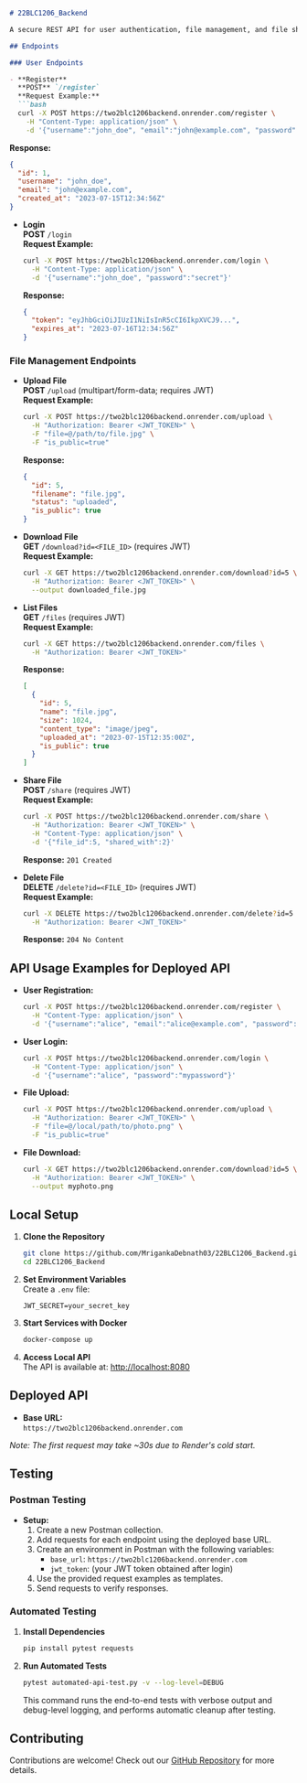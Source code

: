 ```markdown
# 22BLC1206_Backend

A secure REST API for user authentication, file management, and file sharing, built with Go, PostgreSQL, and Redis. Deployed on Render.

## Endpoints

### User Endpoints

- **Register**  
  **POST** `/register`  
  **Request Example:**
  ```bash
  curl -X POST https://two2blc1206backend.onrender.com/register \
    -H "Content-Type: application/json" \
    -d '{"username":"john_doe", "email":"john@example.com", "password":"secret"}'
  ```
  **Response:**
  ```json
  {
    "id": 1,
    "username": "john_doe",
    "email": "john@example.com",
    "created_at": "2023-07-15T12:34:56Z"
  }
  ```

- **Login**  
  **POST** `/login`  
  **Request Example:**
  ```bash
  curl -X POST https://two2blc1206backend.onrender.com/login \
    -H "Content-Type: application/json" \
    -d '{"username":"john_doe", "password":"secret"}'
  ```
  **Response:**
  ```json
  {
    "token": "eyJhbGciOiJIUzI1NiIsInR5cCI6IkpXVCJ9...",
    "expires_at": "2023-07-16T12:34:56Z"
  }
  ```

### File Management Endpoints

- **Upload File**  
  **POST** `/upload` (multipart/form-data; requires JWT)  
  **Request Example:**
  ```bash
  curl -X POST https://two2blc1206backend.onrender.com/upload \
    -H "Authorization: Bearer <JWT_TOKEN>" \
    -F "file=@/path/to/file.jpg" \
    -F "is_public=true"
  ```
  **Response:**
  ```json
  {
    "id": 5,
    "filename": "file.jpg",
    "status": "uploaded",
    "is_public": true
  }
  ```

- **Download File**  
  **GET** `/download?id=<FILE_ID>` (requires JWT)  
  **Request Example:**
  ```bash
  curl -X GET https://two2blc1206backend.onrender.com/download?id=5 \
    -H "Authorization: Bearer <JWT_TOKEN>" \
    --output downloaded_file.jpg
  ```

- **List Files**  
  **GET** `/files` (requires JWT)  
  **Request Example:**
  ```bash
  curl -X GET https://two2blc1206backend.onrender.com/files \
    -H "Authorization: Bearer <JWT_TOKEN>"
  ```
  **Response:**
  ```json
  [
    {
      "id": 5,
      "name": "file.jpg",
      "size": 1024,
      "content_type": "image/jpeg",
      "uploaded_at": "2023-07-15T12:35:00Z",
      "is_public": true
    }
  ]
  ```

- **Share File**  
  **POST** `/share` (requires JWT)  
  **Request Example:**
  ```bash
  curl -X POST https://two2blc1206backend.onrender.com/share \
    -H "Authorization: Bearer <JWT_TOKEN>" \
    -H "Content-Type: application/json" \
    -d '{"file_id":5, "shared_with":2}'
  ```
  **Response:** `201 Created`

- **Delete File**  
  **DELETE** `/delete?id=<FILE_ID>` (requires JWT)  
  **Request Example:**
  ```bash
  curl -X DELETE https://two2blc1206backend.onrender.com/delete?id=5 \
    -H "Authorization: Bearer <JWT_TOKEN>"
  ```
  **Response:** `204 No Content`

## API Usage Examples for Deployed API

- **User Registration:**
  ```bash
  curl -X POST https://two2blc1206backend.onrender.com/register \
    -H "Content-Type: application/json" \
    -d '{"username":"alice", "email":"alice@example.com", "password":"mypassword"}'
  ```

- **User Login:**
  ```bash
  curl -X POST https://two2blc1206backend.onrender.com/login \
    -H "Content-Type: application/json" \
    -d '{"username":"alice", "password":"mypassword"}'
  ```

- **File Upload:**
  ```bash
  curl -X POST https://two2blc1206backend.onrender.com/upload \
    -H "Authorization: Bearer <JWT_TOKEN>" \
    -F "file=@/local/path/to/photo.png" \
    -F "is_public=true"
  ```

- **File Download:**
  ```bash
  curl -X GET https://two2blc1206backend.onrender.com/download?id=5 \
    -H "Authorization: Bearer <JWT_TOKEN>" \
    --output myphoto.png
  ```

## Local Setup

1. **Clone the Repository**
   ```bash
   git clone https://github.com/MrigankaDebnath03/22BLC1206_Backend.git
   cd 22BLC1206_Backend
   ```

2. **Set Environment Variables**  
   Create a `.env` file:
   ```env
   JWT_SECRET=your_secret_key
   ```

3. **Start Services with Docker**
   ```bash
   docker-compose up
   ```

4. **Access Local API**  
   The API is available at: [http://localhost:8080](http://localhost:8080)

## Deployed API

- **Base URL:**  
  `https://two2blc1206backend.onrender.com`

*Note: The first request may take ~30s due to Render's cold start.*

## Testing

### Postman Testing

- **Setup:**
  1. Create a new Postman collection.
  2. Add requests for each endpoint using the deployed base URL.
  3. Create an environment in Postman with the following variables:
     - `base_url`: `https://two2blc1206backend.onrender.com`
     - `jwt_token`: (your JWT token obtained after login)
  4. Use the provided request examples as templates.
  5. Send requests to verify responses.

### Automated Testing

1. **Install Dependencies**
   ```bash
   pip install pytest requests
   ```

2. **Run Automated Tests**
   ```bash
   pytest automated-api-test.py -v --log-level=DEBUG
   ```
   This command runs the end-to-end tests with verbose output and debug-level logging, and performs automatic cleanup after testing.

## Contributing

Contributions are welcome! Check out our [GitHub Repository](https://github.com/MrigankaDebnath03/22BLC1206_Backend.git) for more details.
```
